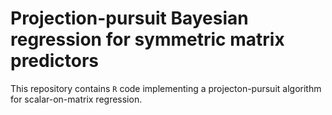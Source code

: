 # Projection-pursuit Bayesian regression for symmetric matrix predictors

This repository contains `R` code implementing a projecton-pursuit 
algorithm for scalar-on-matrix regression.  


